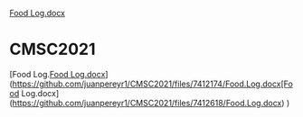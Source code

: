 [Food Log.docx](https://github.com/juanpereyr1/CMSC2021/files/7412196/Food.Log.docx)
# CMSC2021
[Food Log.[Food Log.docx](https://github.com/juanpereyr1/CMSC2021/files/7412219/Food.Log.docx)](https://github.com/juanpereyr1/CMSC2021/files/7412174/Food.Log.docx[Food Log.docx](https://github.com/juanpereyr1/CMSC2021/files/7412618/Food.Log.docx)
)
